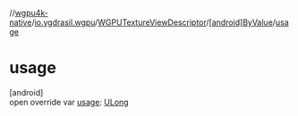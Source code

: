 //[wgpu4k-native](../../../../index.md)/[io.ygdrasil.wgpu](../../index.md)/[WGPUTextureViewDescriptor](../index.md)/[[android]ByValue](index.md)/[usage](usage.md)

# usage

[android]\
open override var [usage](usage.md): [ULong](https://kotlinlang.org/api/core/kotlin-stdlib/kotlin/-u-long/index.html)